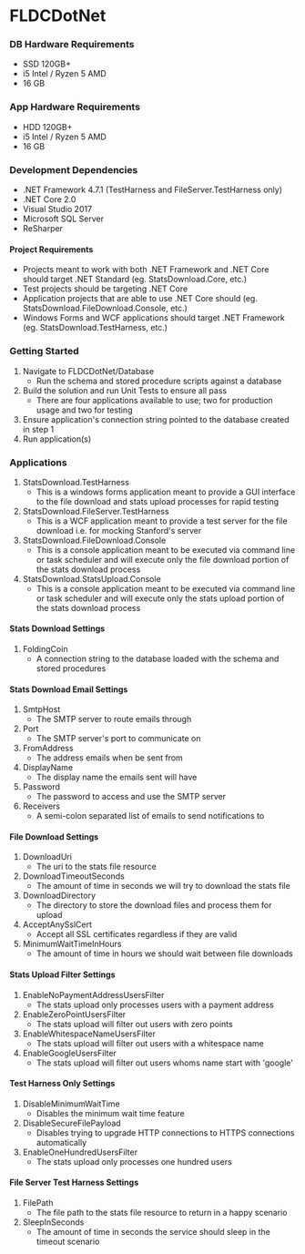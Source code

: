 # FLDCDotNet

### DB Hardware Requirements

* SSD 120GB+
* i5 Intel / Ryzen 5 AMD
* 16 GB

### App Hardware Requirements

* HDD 120GB+
* i5 Intel / Ryzen 5 AMD
* 16 GB

### Development Dependencies

* .NET Framework 4.7.1 (TestHarness and FileServer.TestHarness only)
* .NET Core 2.0
* Visual Studio 2017
* Microsoft SQL Server
* ReSharper

#### Project Requirements

* Projects meant to work with both .NET Framework and .NET Core should target .NET Standard (eg. StatsDownload.Core, etc.)
* Test projects should be targeting .NET Core
* Application projects that are able to use .NET Core should (eg. StatsDownload.FileDownload.Console, etc.)
* Windows Forms and WCF applications should target .NET Framework (eg. StatsDownload.TestHarness, etc.)

### Getting Started

1. Navigate to FLDCDotNet/Database 
	* Run the schema and stored procedure scripts against a database
2. Build the solution and run Unit Tests to ensure all pass
	* There are four applications available to use; two for production usage and two for testing
3. Ensure application's connection string pointed to the database created in step 1
4. Run application(s)

### Applications

1. StatsDownload.TestHarness
	* This is a windows forms application meant to provide a GUI interface to the file download and stats upload processes for rapid testing
2. StatsDownload.FileServer.TestHarness
	* This is a WCF application meant to provide a test server for the file download i.e. for mocking Stanford's server
3. StatsDownload.FileDownload.Console
	* This is a console application meant to be executed via command line or task scheduler and will execute only the file download portion of the stats download process
4. StatsDownload.StatsUpload.Console
	* This is a console application meant to be executed via command line or task scheduler and will execute only the stats upload portion of the stats download process

#### Stats Download Settings

1. FoldingCoin
	* A connection string to the database loaded with the schema and stored procedures

#### Stats Download Email Settings

1. SmtpHost
	* The SMTP server to route emails through
2. Port
	* The SMTP server's port to communicate on
3. FromAddress
	* The address emails when be sent from
4. DisplayName
	* The display name the emails sent will have
5. Password
	* The password to access and use the SMTP server
6. Receivers
	* A semi-colon separated list of emails to send notifications to

#### File Download Settings

1. DownloadUri
	* The uri to the stats file resource
2. DownloadTimeoutSeconds
	* The amount of time in seconds we will try to download the stats file
3. DownloadDirectory
	* The directory to store the download files and process them for upload
4. AcceptAnySslCert
	* Accept all SSL certificates regardless if they are valid
5. MinimumWaitTimeInHours
	* The amount of time in hours we should wait between file downloads
	
#### Stats Upload Filter Settings

1. EnableNoPaymentAddressUsersFilter
	* The stats upload only processes users with a payment address
2. EnableZeroPointUsersFilter
	* The stats upload will filter out users with zero points
3. EnableWhitespaceNameUsersFilter
	* The stats upload will filter out users with a whitespace name
4. EnableGoogleUsersFilter
	* The stats upload will filter out users whoms name start with 'google'

#### Test Harness Only Settings

1. DisableMinimumWaitTime
	* Disables the minimum wait time feature
2. DisableSecureFilePayload
	* Disables trying to upgrade HTTP connections to HTTPS connections automatically
3. EnableOneHundredUsersFilter
	* The stats upload only processes one hundred users

#### File Server Test Harness Settings

1. FilePath
	* The file path to the stats file resource to return in a happy scenario
2. SleepInSeconds
	* The amount of time in seconds the service should sleep in the timeout scenario
